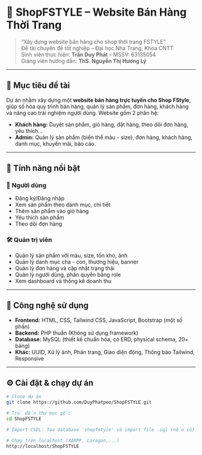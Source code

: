# 🧥 ShopFSTYLE – Website Bán Hàng Thời Trang

> “Xây dựng website bán hàng cho shop thời trang FSTYLE”  
> Đề tài chuyên đề tốt nghiệp – Đại học Nha Trang, Khoa CNTT  
> Sinh viên thực hiện: **Trần Duy Phát** – MSSV: 63135054  
> Giảng viên hướng dẫn: **ThS. Nguyễn Thị Hương Lý**

---

## 🎯 Mục tiêu đề tài

Dự án nhằm xây dựng một **website bán hàng trực tuyến cho Shop FStyle**, giúp số hóa quy trình bán hàng, quản lý sản phẩm, đơn hàng, khách hàng và nâng cao trải nghiệm người dùng. Website gồm 2 phân hệ:

- **Khách hàng:** Duyệt sản phẩm, giỏ hàng, đặt hàng, theo dõi đơn hàng, yêu thích…
- **Admin:** Quản lý sản phẩm (biến thể màu - size), đơn hàng, khách hàng, danh mục, khuyến mãi, báo cáo.

---

## 📌 Tính năng nổi bật

### 👤 Người dùng
- Đăng ký/Đăng nhập
- Xem sản phẩm theo danh mục, chi tiết
- Thêm sản phẩm vào giỏ hàng
- Yêu thích sản phẩm
- Theo dõi đơn hàng

### 🛠️ Quản trị viên
- Quản lý sản phẩm với màu, size, tồn kho, ảnh
- Quản lý danh mục cha - con, thương hiệu, banner
- Quản lý đơn hàng và cập nhật trạng thái
- Quản lý người dùng, phân quyền bằng role
- Xem dashboard và thống kê doanh thu

---

## 🧱 Công nghệ sử dụng

- **Frontend:** HTML, CSS, Tailwind CSS, JavaScript, Bootstrap (một số phần)
- **Backend:** PHP thuần (Không sử dụng framework)
- **Database:** MySQL (thiết kế chuẩn hóa, có ERD, physical schema, 20+ bảng)
- **Khác:** UUID, Xử lý ảnh, Phân trang, Giao diện động, Thông báo Tailwind, Responsive

---

## ⚙️ Cài đặt & chạy dự án

```bash
# Clone dự án
git clone https://github.com/DuyPhatpeo/ShopFSTYLE.git

# Trỏ đến thư mục gốc
cd ShopFSTYLE

# Import CSDL: Tạo database 'shopfstyle' và import file .sql (nếu có)

# Chạy trên localhost (XAMPP, Laragon,...)
http://localhost/ShopFSTYLE
